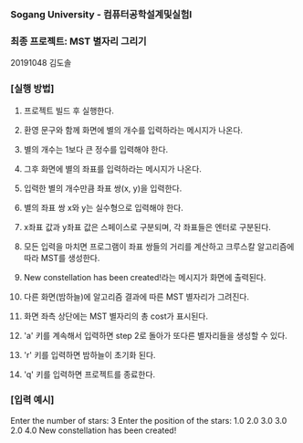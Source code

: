 ### Sogang University - 컴퓨터공학설계및실험I
### 최종 프로젝트: MST 별자리 그리기
20191048 김도솔

### [실행 방법]
1. 프로젝트 빌드 후 실행한다.
2. 환영 문구와 함께 화면에 별의 개수를 입력하라는 메시지가 나온다.
3. 별의 개수는 1보다 큰 정수를 입력해야 한다.
4. 그후 화면에 별의 좌표를 입력하라는 메시지가 나온다.
5. 입력한 별의 개수만큼 좌표 쌍(x, y)을 입력한다.
6. 별의 좌표 쌍 x와 y는 실수형으로 입력해야 한다.
7. x좌표 값과 y좌표 값은 스페이스로 구분되며, 각 좌표들은 엔터로 구분된다.

8. 모든 입력을 마치면 프로그램이 좌표 쌍들의 거리를 계산하고 크루스칼 알고리즘에 따라 MST를 생성한다.
9. New constellation has been created!라는 메시지가 화면에 출력된다.
10. 다른 화면(밤하늘)에 알고리즘 결과에 따른 MST 별자리가 그려진다.
11. 화면 좌측 상단에는 MST 별자리의 총 cost가 표시된다.

12. 'a' 키를 계속해서 입력하면 step 2로 돌아가 또다른 별자리들을 생성할 수 있다.
13. 'r' 키를 입력하면 밤하늘이 초기화 된다.
14. 'q' 키를 입력하면 프로젝트를 종료한다.

### [입력 예시]
Enter the number of stars: 3
Enter the position of the stars:
1.0 2.0
3.0 3.0
2.0 4.0
New constellation has been created!
